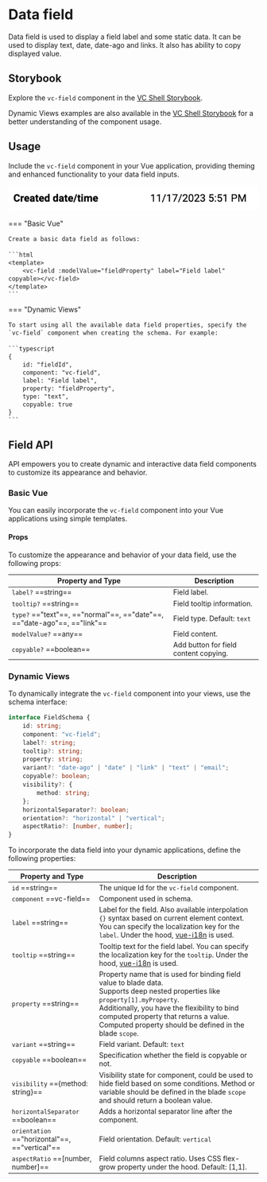 # Data field

Data field is used to display a field label and some static data. It can be used to display text, date, date-ago and links. It also has ability to copy displayed value.

## Storybook

Explore the `vc-field` component in the [VC Shell Storybook](https://vc-shell-storybook.govirto.com/?path=/docs/molecules-vcfield--docs).

Dynamic Views examples are also available in the [VC Shell Storybook](https://vc-shell-storybook.govirto.com/?path=/docs/dynamicviews-molecules-vcfield--docs) for a better understanding of the component usage.

## Usage

Include the `vc-field` component in your Vue application, providing theming and enhanced functionality to your data field inputs.

![vc-field](../../../media/vc-field.png)

=== "Basic Vue"

    Create a basic data field as follows:

    ```html
    <template>
        <vc-field :modelValue="fieldProperty" label="Field label" copyable></vc-field>
    </template>
    ```

=== "Dynamic Views"

    To start using all the available data field properties, specify the `vc-field` component when creating the schema. For example:

    ```typescript
    {
        id: "fieldId",
        component: "vc-field",
        label: "Field label",
        property: "fieldProperty",
        type: "text",
        copyable: true
    }
    ```

## Field API

API empowers you to create dynamic and interactive data field components to customize its appearance and behavior.

### Basic Vue

You can easily incorporate the `vc-field` component into your Vue applications using simple templates.

#### Props

To customize the appearance and behavior of your data field, use the following props:

| Property and Type                 | Description                                   |
| --------------------------------- | -------------------------------------------   |
| `label?` ==string==             | Field label.                                  |
| `tooltip?` ==string==           | Field tooltip information.                    |
| `type?` =="text"==, =="normal"==, =="date"==, =="date-ago"==, =="link"==| Field type. Default: `text` |
| `modelValue?` ==any==           | Field content. |
| `copyable?` ==boolean==         | Add button for field content copying. |


### Dynamic Views

To dynamically integrate the `vc-field` component into your views, use the schema interface:

```typescript
interface FieldSchema {
    id: string;
    component: "vc-field";
    label?: string;
    tooltip?: string;
    property: string;
    variant?: "date-ago" | "date" | "link" | "text" | "email";
    copyable?: boolean;
    visibility?: {
        method: string;
    };
    horizontalSeparator?: boolean;
    orientation?: "horizontal" | "vertical";
    aspectRatio?: [number, number];
}
```

To incorporate the data field into your dynamic applications, define the following properties:

| Property and Type                     | Description                                       |
| ------------------------------------- | -----------------------------------------------   |
| `id` ==string==                     | The unique Id for the `vc-field` component.       |
| `component` ==vc-field==            | Component used in schema. |
| `label` ==string==                  | Label for the field. Also available interpolation `{}` syntax based on current element context. You can specify the localization key for the `label`. Under the hood, [vue-i18n](https://kazupon.github.io/vue-i18n/) is used. |
| `tooltip` ==string==                | Tooltip text for the field label. You can specify the localization key for the `tooltip`. Under the hood, [vue-i18n](https://kazupon.github.io/vue-i18n/) is used. |
| `property` ==string==               | Property name that is used for binding field value to blade data.  <br> Supports deep nested properties like `property[1].myProperty`. <br> Additionally, you have the flexibility to bind computed property that returns a value. Computed property should be defined in the blade `scope`.|
| `variant` ==string==                | Field variant. Default: `text` |
| `copyable` ==boolean==              | Specification whether the field is copyable or not. |
| `visibility` =={method: string}==   | Visibility state for component, could be used to hide field based on some conditions. Method or variable should be defined in the blade `scope` and should return a boolean value. |
| `horizontalSeparator` ==boolean==       | Adds a horizontal separator line after the component. |
| `orientation` =="horizontal"==, =="vertical"== | Field orientation. Default: `vertical` |
| `aspectRatio` ==[number, number]==  | Field columns aspect ratio. Uses CSS flex-grow property under the hood. Default: [1,1].|



